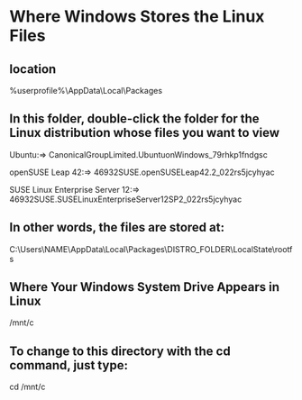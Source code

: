 # Where Windows Stores the Linux Files

## location

%userprofile%\AppData\Local\Packages

## In this folder, double-click the folder for the Linux distribution whose files you want to view

Ubuntu:=> CanonicalGroupLimited.UbuntuonWindows_79rhkp1fndgsc

openSUSE Leap 42:=> 46932SUSE.openSUSELeap42.2_022rs5jcyhyac

SUSE Linux Enterprise Server 12:=> 46932SUSE.SUSELinuxEnterpriseServer12SP2_022rs5jcyhyac

## In other words, the files are stored at:

C:\Users\NAME\AppData\Local\Packages\DISTRO_FOLDER\LocalState\rootfs

## Where Your Windows System Drive Appears in Linux

/mnt/c

## To change to this directory with the cd command, just type:

cd /mnt/c
